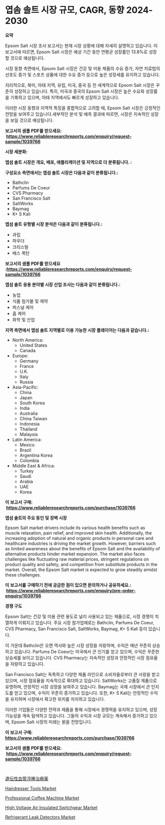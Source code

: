 <p><h1>엽솜 솔트 시장 규모, CAGR, 동향 2024-2030</h1></p><p><strong>요약</strong></p>
<p><p>Epsom Salt 시장 조사 보고서는 현재 시장 상황에 대해 자세히 설명하고 있습니다. 이 보고서에 따르면, Epsom Salt 시장은 예상 기간 동안 연평균 성장률인 13.8%로 성장할 것으로 예상됩니다. </p><p>시장 동향 측면에서, Epsom Salt 시장은 건강 및 미용 제품의 수요 증가, 자연 치료법의 선호도 증가 및 스포츠 상품에 대한 수요 증가 등으로 높은 성장세를 유지하고 있습니다. </p><p>지리적으로, 북미, 아태 지역, 유럽, 미국, 중국 등 전 세계적으로 Epsom Salt 시장은 꾸준히 성장하고 있습니다. 특히, 미국과 중국의 Epsom Salt 시장은 높은 수요와 성장률을 기록하고 있으며, 아태 지역에서도 빠르게 성장하고 있습니다. </p><p>이러한 시장 동향과 지역적 특징을 종합적으로 고려할 때, Epsom Salt 시장은 긍정적인 전망을 보여주고 있습니다.세부적인 분석 및 예측 결과에 따르면, 시장은 지속적인 성장을 보일 것으로 예상됩니다.</p></p>
<p><strong>보고서의 샘플 PDF를 받으세요: &nbsp;<a href="https://www.reliableresearchreports.com/enquiry/request-sample/1039766">https://www.reliableresearchreports.com/enquiry/request-sample/1039766</a></strong></p>
<p><strong>시장 세분화:</strong></p>
<p><strong> 엡섬 솔트 시장은 개요, 배포, 애플리케이션 및 지역으로 더 분류됩니다. :</strong></p>
<p><strong>구성요소 측면에서는 엡섬 솔트 시장은 다음과 같이 분류됩니다.:</strong></p>
<p><ul><li>Bathclin</li><li>Parfums De Coeur</li><li>CVS Pharmacy</li><li>San Francisco Salt</li><li>SaltWorks</li><li>Baymag</li><li>K+ S Kali</li></ul></p>
<p><strong> 엡섬 솔트 유형별 시장 분석은 다음과 같이 분류됩니다.:</strong></p>
<p><ul><li>과립</li><li>파우더</li><li>크리스털</li><li>배스 폭탄</li></ul></p>
<p><strong>보고서의 샘플 PDF를 받으세요 :<a href="https://www.reliableresearchreports.com/enquiry/request-sample/1039766">https://www.reliableresearchreports.com/enquiry/request-sample/1039766</a></strong></p>
<p><strong> 엡섬 솔트 응용 분야별 시장 산업 조사는 다음과 같이 분류됩니다.:</strong></p>
<p><ul><li>농업</li><li>식품 첨가물 및 제약</li><li>퍼스널 케어</li><li>홈 케어</li><li>화학 및 산업</li></ul></p>
<p><strong>지역 측면에서 엡섬 솔트 지역별로 이용 가능한 시장 플레이어는 다음과 같습니다.:</strong></p>
<p><ul>
    <li>
        North America:
        <ul>
            <li>United States</li>
            <li>Canada</li>
        </ul>
    </li>
    <li>
        Europe:
        <ul>
            <li>Germany</li>
            <li>France</li>
            <li>U.K.</li>
            <li>Italy</li>
            <li>Russia</li>
        </ul>
    </li>
    <li>
        Asia-Pacific:
        <ul>
            <li>China</li>
            <li>Japan</li>
            <li>South Korea</li>
            <li>India</li>
            <li>Australia</li>
            <li>China Taiwan</li>
            <li>Indonesia</li>
            <li>Thailand</li>
            <li>Malaysia</li>
        </ul>
    </li>
    <li>
        Latin America:
        <ul>
            <li>Mexico</li>
            <li>Brazil</li>
            <li>Argentina Korea</li>
            <li>Colombia</li>
        </ul>
    </li>
    <li>
        Middle East & Africa:
        <ul>
            <li>Turkey</li>
            <li>Saudi</li>
            <li>Arabia</li>
            <li>UAE</li>
            <li>Korea</li>
        </ul>
    </li>
    </ul></p>
<p><strong>이 보고서 구매: &nbsp;<a href="https://www.reliableresearchreports.com/purchase/1039766">https://www.reliableresearchreports.com/purchase/1039766</a></strong></p>
<p><strong>엡섬 솔트의 주요 동인 및 장벽 시장</strong></p>
<p><p>Epsom Salt market drivers include its various health benefits such as muscle relaxation, pain relief, and improved skin health. Additionally, the increasing adoption of natural and organic products in personal care and healthcare industries is driving the market growth. However, barriers such as limited awareness about the benefits of Epsom Salt and the availability of alternative products hinder market expansion. The market also faces challenges like fluctuating raw material prices, stringent regulations on product quality and safety, and competition from substitute products in the market. Overall, the Epsom Salt market is expected to grow steadily amidst these challenges.</p></p>
<p><strong>이 보고서를 구매하기 전에 궁금한 점이 있으면 문의하거나 공유하세요.: &nbsp;<a href="https://www.reliableresearchreports.com/enquiry/pre-order-enquiry/1039766">https://www.reliableresearchreports.com/enquiry/pre-order-enquiry/1039766</a></strong></p>
<p><strong>경쟁 구도</strong></p>
<p><p>Epsom Salt는 건강 및 미용 관련 용도로 널리 사용되고 있는 제품으로, 시장 경쟁이 치열하게 이뤄지고 있습니다. 주요 시장 참가업체로는 Bathclin, Parfums De Coeur, CVS Pharmacy, San Francisco Salt, SaltWorks, Baymag, K+ S Kali 등이 있습니다.</p><p>이 가운데 Bathclin은 오랜 역사와 높은 시장 성장을 자랑하며, 수익은 매년 꾸준히 상승하고 있습니다. Parfums De Coeur는 미국에서 큰 인기를 얻고 있으며, 수익은 꾸준한 상승세를 보이고 있습니다. CVS Pharmacy는 지속적인 성장과 안정적인 시장 점유율을 자랑하고 있습니다.</p><p>San Francisco Salt는 독특하고 다양한 제품 라인으로 소비자들로부터 큰 사랑을 받고 있으며, 시장 점유율을 지속적으로 확대하고 있습니다. SaltWorks는 고품질 제품으로 유명하며, 안정적인 시장 성장을 보여주고 있습니다. Baymag는 국제 시장에서 큰 인지도를 얻고 있으며, 수익이 꾸준히 증가하고 있습니다. 또한, K+ S Kali는 안정적인 수익을 유지하며 시장에서 확고한 위치를 차지하고 있습니다.</p><p>이러한 기업들은 다양한 전략과 제품을 통해 시장에서 경쟁력을 유지하고 있으며, 성장 가능성을 계속 탐색하고 있습니다. 그들의 수익과 시장 규모는 계속해서 증가하고 있으며, Epsom Salt 시장의 미래는 밝을 전망입니다.</p></p>
<p><strong>이 보고서 구매: &nbsp; <a href="https://www.reliableresearchreports.com/purchase/1039766">https://www.reliableresearchreports.com/purchase/1039766</a></strong></p>
<p><strong>보고서의 샘플 PDF를 받으세요: &nbsp;<a href="https://www.reliableresearchreports.com/enquiry/request-sample/1039766">https://www.reliableresearchreports.com/enquiry/request-sample/1039766</a></strong><strong></strong></p>
<p>&nbsp;</p>
<p><p><a href="https://github.com/nxboeu02965442/Market-Research-Report-List-1/blob/main/29203704636.md">遺伝性血管浮腫治療薬</a></p><p><a href="https://github.com/FassouRP/Market-Research-Report-List-3/blob/main/hairdresser-tools-market.md">Hairdresser Tools Market</a></p><p><a href="https://view.publitas.com/reportprime-1/professional-coffee-machine-market-a-comprehensive-report-of-its-market-share-growth-trends-2024-2031/">Professional Coffee Machine Market</a></p><p><a href="https://issuu.com/reportprime-2/docs/high-voltage-air-insulated-switchgear-market-size-">High Voltage Air Insulated Switchgear Market</a></p><p><a href="https://view.publitas.com/reportprime-1/refrigerant-leak-detectors-market-a-comprehensive-report-of-its-market-share-growth-trends-2024-2031/">Refrigerant Leak Detectors Market</a></p></p>